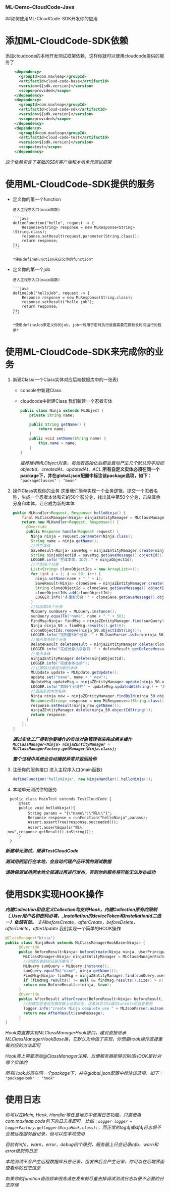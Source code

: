 ### ML-Demo-CloudCode-Java

##如何使用ML-CloudCode-SDK开发你的应用

# 添加ML-CloudCode-SDK依赖

添加cloudcode的本地开发测试框架依赖，这样你就可以使用cloudcode提供的服务了

```xml
    <dependency>
      <groupId>com.maxleap</groupId>
      <artifactId>cloud-code-base</artifactId>
      <version>${sdk.version}</version>
      <scope>provided</scope>
    </dependency>
    <dependency>
      <groupId>com.maxleap</groupId>
      <artifactId>cloud-code-sdk</artifactId>
      <version>${sdk.version}</version>
      <scope>provided</scope>
    </dependency>
    <dependency>
      <groupId>com.maxleap</groupId>
      <artifactId>cloud-code-test</artifactId>
      <version>${sdk.version}</version>
      <scope>test</scope>
    </dependency>
```

*这个依赖包含了基础的SDK客户端和本地单元测试框架*
    
# 使用ML-CloudCode-SDK提供的服务

- 定义你的第一个function

      进入主程序入口(main函数)
      
      ```java
      defineFunction("hello", request -> {
          Response<String> response = new MLResponse<String>(String.class);
          response.setResult(request.parameter(String.class));
          return response;
      });
      ```
         
      *使用defineFunction来定义你的function*
  
- 定义你的第一个job

      进入主程序入口(main函数)
      
      ```java
      defineJob("helloJob", request -> {
          Response response = new MLResponse(String.class);
          response.setResult("hello job");
          return response;
      });
      ```
      
      *使用defineJob来定义你的job，job一般用于定时执行或者需要花费较长时间运行的程序*

# 使用ML-CloudCode-SDK来完成你的业务
1. 新建Class(一个Class实体对应后端数据库中的一张表)
    + console中新建Class
    + cloudcode中新建Class
        我们新建一个忍者实体
        
        ```java
        public class Ninja extends MLObject {
            private String name;
        
            public String getName() {
                return name;
            }
            public void setName(String name) {
                this.name = name;
            }
        }
        ```
        
        *推荐继承MLObject对象，每张表初始化后都会自动产生几个默认的字段如objectId、createdAt、updatedAt、ACL*
        **所有自定义实体必须在同一个package下，并在global.json配置中标注该package选项，如下：**
        `"packageClasses" : "bean"`
2. 操作Class实现你的业务
    这里我们简单实现一个业务逻辑，提交一个忍者名称，生成一个忍者本体和它的50个影分身，找出其中第50个分身，击杀其余分身和本体，让它成为新的本体

    ```java
    public MLHandler<Request, Response> helloNinja() {
        final MLClassManager<Ninja> ninjaZEntityManager = MLClassManagerFactory.getManager(Ninja.class);
        return new MLHandler<Request, Response>() {
          @Override
          public Response handle(Request request) {
            Ninja ninja = request.parameter(Ninja.class);
            String name = ninja.getName();
            //产生本体
            SaveResult<Ninja> saveMsg = ninjaZEntityManager.create(ninja);
            String ninjaObjectId = saveMsg.getSaveMessage().objectId().toString();
            LOGGER.info("生成本体，ID为：" + ninjaObjectId);
            //产生50个分身
            List<String> cloneObjectIds = new ArrayList<>();
            for (int i = 1; i <= 50; i++) {
              ninja.setName(name + "_" + i);
              SaveResult<Ninja> cloneSave = ninjaZEntityManager.create(ninja);
              String cloneObjectId = cloneSave.getSaveMessage().objectId().toString();
              cloneObjectIds.add(cloneObjectId);
              LOGGER.info("多重影分身：" + cloneSave.getSaveMessage().objectId().toString());
            }
            //找出第50个分身
            MLQuery sunQuery = MLQuery.instance();
            sunQuery.equalTo("name", name + "_" + 50);
            FindMsg<Ninja> findMsg = ninjaZEntityManager.find(sunQuery);
            Ninja ninja_50 = findMsg.results().get(0);
            cloneObjectIds.remove(ninja_50.objectIdString());
            LOGGER.info("找到第50个分身：" + MLJsonParser.asJson(ninja_50));
            //击杀其余49个分身
            DeleteResult deleteResult = ninjaZEntityManager.delete(cloneObjectIds.toArray(new String[cloneObjectIds.size()]));
            LOGGER.info("完成分身击杀数目：" + deleteResult.getDeleteMessage().number());
            //击杀本体
            ninjaZEntityManager.delete(ninjaObjectId);
            LOGGER.info("完成本体击杀");
            //让第50分身成为新的本体
            MLUpdate update = MLUpdate.getUpdate();
            update.set("name", name + "_new");
            UpdateMsg updateMsg = ninjaZEntityManager.update(ninja_50.objectIdString(), update);
            LOGGER.info("第50个分身在" + updateMsg.updatedAtString() + "成为新的本体");
            //返回新的本体名称
            Ninja ninja_new = ninjaZEntityManager.findById(ninja_50.objectIdString());
            Response<String> response = new MLResponse<>(String.class);
            response.setResult(ninja_new.getName());
            ninjaZEntityManager.delete(ninja_50.objectIdString());
            return response;
          }
        };
    }
    ```

    ***通过实体工厂得到你要操作的实体对象管理者来完成相关操作
    `MLClassManager<Ninja> ninjaZEntityManager = MLClassManagerFactory.getManager(Ninja.class);`***
    
    ***整个过程中系统会自动捕获异常并返回给你***        
3. 注册你的服务接口
    进入主程序入口(main函数)

    ```java
    defineFunction("helloNinja", new NinjaHandler().helloNinja());
    ```
    
4. 本地单元测试你的服务

  ```
    public class MainTest extends TestCloudCode {
        @Test
        public void helloNinja(){
            String params = "{\"name\":\"鸣人\"}";
            Response response = runFunction("helloNinja",params);
            Assert.assertTrue(response.succeeded());
            Assert.assertEquals("鸣人_new",response.getResult().toString());
        }
    }
  ```

  ***新建单元测试，继承TestCloudCode***
  
  ***测试用例运行在本地，会自动代理产品环境的测试数据***
  
  ***请确保测试用例本地全部通过再进行发布，否则你的服务将可能无法发布成功***

# 使用SDK实现HOOK操作
***内建Collection和自定义Collection均支持Hook，内建Collection原有的限制（_User用户名和密码必填，_Installation的deviceToken和installationId二选一）依然有效。***
*支持beforeCreate，afterCreate，beforeDelete，afterDelete，afterUpdate*
我们实现一个简单的HOOK操作

```java
@ClassManager("Ninja")
public class NinjaHook extends MLClassManagerHookBase<Ninja> {
      @Override
      public BeforeResult<Ninja> beforeCreate(Ninja ninja, UserPrincipal userPrincipal) {
        MLClassManager<Ninja> ninjaZEntityManager = MLClassManagerFactory.getManager(Ninja.class);
        //创建忍者前验证是否重名了
        MLQuery sunQuery = MLQuery.instance();
        sunQuery.equalTo("name", ninja.getName());
        FindMsg<Ninja> findMsg = ninjaZEntityManager.find(sunQuery,userPrincipal);
        if (findMsg.results() != null && findMsg.results().size() > 0) return new BeforeResult<>(ninja,false,"ninja name repeated");
        return new BeforeResult<>(ninja, true);
      }
      @Override
      public AfterResult afterCreate(BeforeResult<Ninja> beforeResult, SaveMsg saveMessage, UserPrincipal userPrincipal) {
        //创建完忍者后在服务器上记录日志，这条日志可以通过console后台查看到
        logger.info("create Ninja complete use " + MLJsonParser.asJson(userPrincipal) + ",saveMsg:"+MLJsonParser.asJson(saveMessage));
    	return new AfterResult(saveMessage);
      }
}
```
    
*Hook类需要实现MLClassManagerHook接口，建议直接继承MLClassManagerHookBase类，它默认为你做了实现，你想要hook操作直接重载对应的方法即可*

*Hook类上需要添加@ClassManager注解，以便服务器能够识别该HOOK是针对哪个实体的*

*所有Hook必须在同一个package下，并在global.json配置中标注该选项，如下：*
`"packageHook" : "hook"`
    
# 使用日志

*你可以在Main, Hook, Handler等任意地方中使用日志功能，只需使用com.maxleap.code包下的日志类即可，比如：`Logger logger = LoggerFactory.getLogger(NinjaHook.class);`，而正常的log4j或slf4j日志将不会被远程服务器记录，但可以在本地使用*

*目前有info，warn，error，debug四个级别，服务器上只会记录info、warn和error级别的日志*

*本地测试不会产生远程数据库日志记录，但发布后会产生记录，你可以在后端界面查看你的日志信息*

*如果你的function调用频率很高请在发布前尽量去掉调试测试日志以便不必要的日志存储*